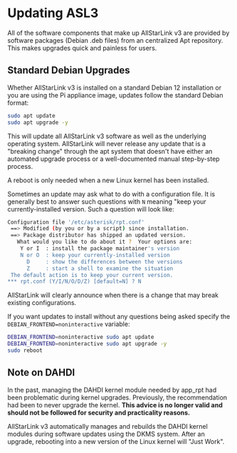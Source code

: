 # Updating ASL3
All of the software components that make up AllStarLink v3 are
provided by software packages (Debian .deb files) from an
centralized Apt repository. This makes upgrades quick and
painless for users.

## Standard Debian Upgrades
Whether AllStarLink v3 is installed on a standard Debian 12
installation or you are using the Pi appliance image,
updates follow the standard Debian format:

```bash
sudo apt update
sudo apt upgrade -y
```

This will update all AllStarLink v3 software as well as
the underlying operating system. AllStarLink will never
release any update that is a "breaking change" through
the apt system that doesn't have either an automated upgrade
process or a well-documented manual step-by-step process.

A reboot is only needed when a new Linux kernel has been installed.

Sometimes an update may ask what to do with a configuration
file. It is generally best to answer such questions with
`N` meaning "keep your currently-installed version. Such a question
will look like:

```bash
Configuration file '/etc/asterisk/rpt.conf'
 ==> Modified (by you or by a script) since installation.
 ==> Package distributor has shipped an updated version.
   What would you like to do about it ?  Your options are:
    Y or I  : install the package maintainer's version
    N or O  : keep your currently-installed version
      D     : show the differences between the versions
      Z     : start a shell to examine the situation
 The default action is to keep your current version.
*** rpt.conf (Y/I/N/O/D/Z) [default=N] ? N
```

AllStarLink will clearly announce when there is a change that may break
existing configurations.

If you want updates to install without any questions being asked
specify the `DEBIAN_FRONTEND=noninteractive` variable:

```bash
DEBIAN_FRONTEND=noninteractive sudo apt update
DEBIAN_FRONTEND=noninteractive sudo apt upgrade -y
sudo reboot
```

## Note on DAHDI
In the past, managing the DAHDI kernel module needed
by app_rpt had been problematic during kernel upgrades.
Previously, the recommendation had been to never upgrade
the kernel. **This advice is no longer valid and should not
be followed for security and practicality reasons.**

AllStarLink v3 automatically manages and rebuilds the
DAHDI kernel modules during software updates using
the DKMS system. After an upgrade, rebooting into a new version
of the Linux kernel will "Just Work".
